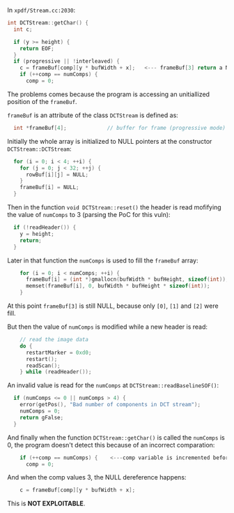In `xpdf/Stream.cc:2030`:
```c
int DCTStream::getChar() {
  int c;

  if (y >= height) {
    return EOF;
  }
  if (progressive || !interleaved) {
    c = frameBuf[comp][y * bufWidth + x];   <--- frameBuf[3] return a NULL pointer, then in the second array access the program crashes
    if (++comp == numComps) {
      comp = 0;
```

The problems comes because the program is accessing an unitiallized position of the `frameBuf`.

`frameBuf` is an attribute of the class `DCTStream` is defined as:
```c
  int *frameBuf[4];             // buffer for frame (progressive mode)
```

Initially the whole array is initialized to NULL pointers at the constructor `DCTStream::DCTStream`:
```c
  for (i = 0; i < 4; ++i) {
    for (j = 0; j < 32; ++j) {
      rowBuf[i][j] = NULL;
    }
    frameBuf[i] = NULL;
  }
```

Then in the function `void DCTStream::reset()` the header is read mofifying the value of `numComps` to 3 (parsing the PoC for this vuln):
```c
  if (!readHeader()) {
    y = height;
    return;
  }
```

Later in that function the `numComps` is used to fill the `frameBuf` array:
```c
    for (i = 0; i < numComps; ++i) {
      frameBuf[i] = (int *)gmallocn(bufWidth * bufHeight, sizeof(int));
      memset(frameBuf[i], 0, bufWidth * bufHeight * sizeof(int));
    }
```

At this point `frameBuf[3]` is still NULL, because only `[0]`, `[1]` and `[2]` were fill.

But then the value of `numComps` is modified while a new header is read:
```c
    // read the image data
    do {
      restartMarker = 0xd0;
      restart();
      readScan();
    } while (readHeader());
```

An invalid value is read for the `numComps` at `DCTStream::readBaselineSOF()`:
```c
  if (numComps <= 0 || numComps > 4) {
    error(getPos(), "Bad number of components in DCT stream");
    numComps = 0;
    return gFalse;
  }
```

And finally when the function `DCTStream::getChar()` is called the `numComps` is 0, the program doesn't detect this because of an incorrect comparation:
```c
    if (++comp == numComps) {    <---comp variable is incremented before is compared to numComps (0), so it will never be reset
      comp = 0;
```

And when the comp values 3, the NULL dereference happens:
```c
	c = frameBuf[comp][y * bufWidth + x];
```

This is **NOT EXPLOITABLE**. 
